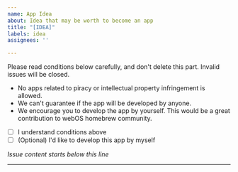 ```yaml
---
name: App Idea
about: Idea that may be worth to become an app
title: "[IDEA]"
labels: idea
assignees: ''

---
```


Please read conditions below carefully, and don't delete this part. Invalid issues will be closed.

* No apps related to piracy or intellectual property infringement is allowed.
* We can't guarantee if the app will be developed by anyone.
* We encourage you to develop the app by yourself. This would be a great contribution to webOS homebrew community.

- [ ] I understand conditions above
- [ ] (Optional) I'd like to develop this app by myself

*Issue content starts below this line*

---

